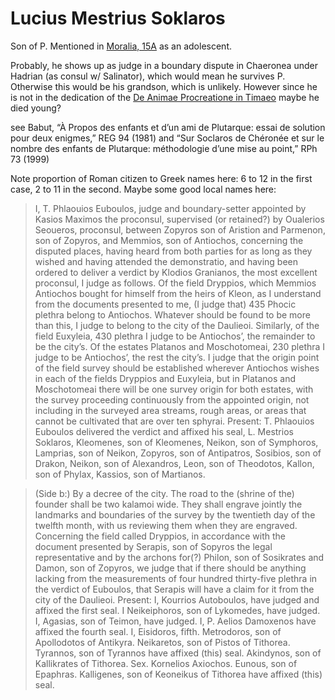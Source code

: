 # Lucius Mestrius Soklaros


Son of P.  Mentioned in [Moralia, 15A](/Works/Quomodo_Adulescens.md) as an adolescent.

Probably, he shows up as judge in a boundary dispute in Chaeronea under Hadrian (as consul w/ Salinator), which would mean he survives P.  Otherwise this would be his grandson, which is unlikely.  However since he is not in the dedication of the [De Animae Procreatione in Timaeo](/Works/De_Animae_Procreatione.md) maybe he died young?

see Babut, “À Propos des enfants et d’un ami de Plutarque: essai de solution pour deux enigmes,” REG 94 (1981) and “Sur Soclaros de Chéronée et sur le nombre des enfants de Plutarque: méthodologie d’une mise au point,” RPh 73 (1999)

Note proportion of Roman citizen to Greek names here:  6 to 12 in the first case, 2 to 11 in the second.  Maybe some good local names here:

> I, T. Phlaouios Euboulos, judge and boundary-setter appointed by Kasios Maximos the
proconsul, supervised (or retained?) by Oualerios Seoueros, proconsul, between Zopyros
son of Aristion and Parmenon, son of Zopyros, and Memmios, son of Antiochos,
concerning the disputed places, having heard from both parties for as long as they wished
and having attended the demonstratio, and having been ordered to deliver a verdict by
Klodios Granianos, the most excellent proconsul, I judge as follows. Of the field
Dryppios, which Memmios Antiochos bought for himself from the heirs of Kleon, as I
understand from the documents presented to me, (I judge that) 435 Phocic plethra belong
to Antiochos. Whatever should be found to be more than this, I judge to belong to the city
of the Daulieoi. Similarly, of the field Euxyleia, 430 plethra I judge to be Antiochos’, the
remainder to be the city’s. Of the estates Platanos and Moschotomeai, 230 plethra I judge
to be Antiochos’, the rest the city’s. I judge that the origin point of the field survey should
be established wherever Antiochos wishes in each of the fields Dryppios and Euxyleia,
but in Platanos and Moschotomeai there will be one survey origin for both estates, with
the survey proceeding continuously from the appointed origin, not including in the
surveyed area streams, rough areas, or areas that cannot be cultivated that are over ten
sphyrai. Present: T. Phlaouios Euboulos delivered the verdict and affixed his seal,
L. Mestrios Soklaros, Kleomenes, son of Kleomenes, Neikon, son of Symphoros,
Lamprias, son of Neikon, Zopyros, son of Antipatros, Sosibios, son of Drakon, Neikon,
son of Alexandros, Leon, son of Theodotos, Kallon, son of Phylax, Kassios, son of
Martianos.

> (Side b:) By a decree of the city. The road to the (shrine of the) founder shall be two
kalamoi wide. They shall engrave jointly the landmarks and boundaries of the survey by
the twentieth day of the twelfth month, with us reviewing them when they are engraved.
Concerning the field called Dryppios, in accordance with the document presented by
Serapis, son of Sopyros the legal representative and by the archons for(?) Philon, son of
Sosikrates and Damon, son of Zopyros, we judge that if there should be anything lacking
from the measurements of four hundred thirty-five plethra in the verdict of Euboulos, that
Serapis will have a claim for it from the city of the Daulieoi. Present: I, Kourrios
Autoboulos, have judged and affixed the first seal. I Neikeiphoros, son of Lykomedes,
have judged. I, Agasias, son of Teimon, have judged. I, P. Aelios Damoxenos have
affixed the fourth seal. I, Eisidoros, fifth. Metrodoros, son of Apollodotos of Antikyra.
Neikaretos, son of Pistos of Tithorea. Tyrannos, son of Tyrannos have affixed (this) seal.
Akindynos, son of Kallikrates of Tithorea. Sex. Kornelios Axiochos. Eunous, son of
Epaphras. Kalligenes, son of Keoneikus of Tithorea have affixed (this) seal. 